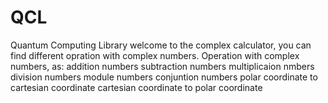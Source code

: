 # QCL
Quantum Computing Library
welcome to the complex calculator, you can find different opration with complex numbers.
Operation with complex numbers, as:
	addition numbers
  subtraction numbers
  multiplicaion nmbers
  division numbers
  module numbers
  conjuntion numbers
  polar coordinate to cartesian coordinate
  cartesian coordinate to polar coordinate
  
